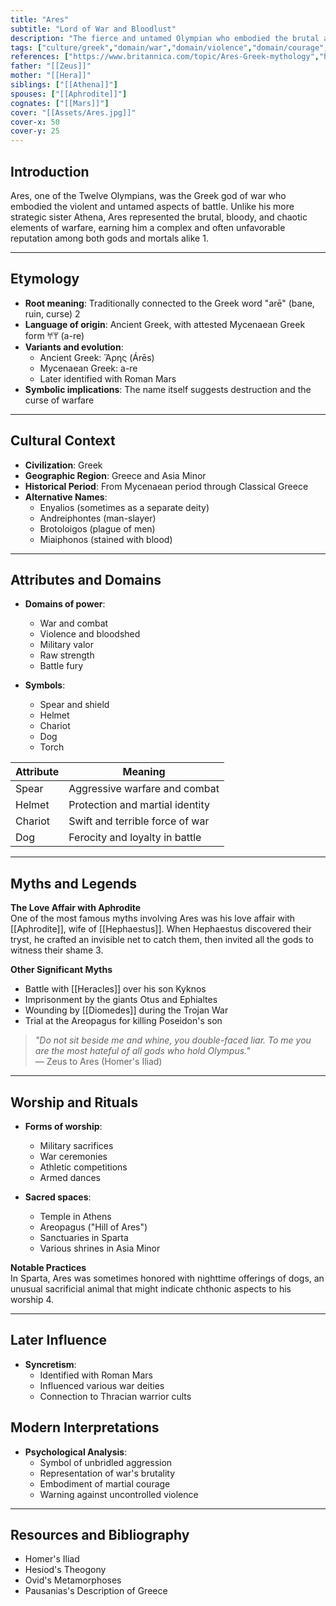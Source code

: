 ```yaml
---
title: "Ares"
subtitle: "Lord of War and Bloodlust"
description: "The fierce and untamed Olympian who embodied the brutal and bloody aspects of warfare"
tags: ["culture/greek","domain/war","domain/violence","domain/courage","trait/male","trait/deity","trait/warrior", "trait/olympian"]
references: ["https://www.britannica.com/topic/Ares-Greek-mythology","https://en.wikipedia.org/wiki/Ares","https://www.worldhistory.org/Ares/","https://www.thecollector.com/who-is-ares-in-greek-mythology/"]
father: "[[Zeus]]"
mother: "[[Hera]]"
siblings: ["[[Athena]]"]
spouses: ["[[Aphrodite]]"]
cognates: ["[[Mars]]"]
cover: "[[Assets/Ares.jpg]]"
cover-x: 50
cover-y: 25
---
```

## Introduction
Ares, one of the Twelve Olympians, was the Greek god of war who embodied the violent and untamed aspects of battle. Unlike his more strategic sister Athena, Ares represented the brutal, bloody, and chaotic elements of warfare, earning him a complex and often unfavorable reputation among both gods and mortals alike <mcreference link="https://www.britannica.com/topic/Ares-Greek-mythology" index="1">1</mcreference>.

---

## Etymology

- **Root meaning**: Traditionally connected to the Greek word "arē" (bane, ruin, curse) <mcreference link="https://en.wikipedia.org/wiki/Ares" index="2">2</mcreference>
- **Language of origin**: Ancient Greek, with attested Mycenaean Greek form 𐀀𐀩 (a-re)
- **Variants and evolution**: 
  - Ancient Greek: Ἄρης (Árēs)
  - Mycenaean Greek: a-re
  - Later identified with Roman Mars
- **Symbolic implications**: The name itself suggests destruction and the curse of warfare

---

## Cultural Context

- **Civilization**: Greek
- **Geographic Region**: Greece and Asia Minor
- **Historical Period**: From Mycenaean period through Classical Greece
- **Alternative Names**:
  - Enyalios (sometimes as a separate deity)
  - Andreiphontes (man-slayer)
  - Brotoloigos (plague of men)
  - Miaiphonos (stained with blood)

---

## Attributes and Domains

- **Domains of power**: 
  - War and combat
  - Violence and bloodshed
  - Military valor
  - Raw strength
  - Battle fury

- **Symbols**: 
  - Spear and shield
  - Helmet
  - Chariot
  - Dog
  - Torch

| Attribute | Meaning |
|----------------|---------------------------------|
| Spear | Aggressive warfare and combat |
| Helmet | Protection and martial identity |
| Chariot | Swift and terrible force of war |
| Dog | Ferocity and loyalty in battle |

---

## Myths and Legends

**The Love Affair with Aphrodite**  
One of the most famous myths involving Ares was his love affair with [[Aphrodite]], wife of [[Hephaestus]]. When Hephaestus discovered their tryst, he crafted an invisible net to catch them, then invited all the gods to witness their shame <mcreference link="https://www.worldhistory.org/Ares/" index="3">3</mcreference>.

**Other Significant Myths**
- Battle with [[Heracles]] over his son Kyknos
- Imprisonment by the giants Otus and Ephialtes
- Wounding by [[Diomedes]] during the Trojan War
- Trial at the Areopagus for killing Poseidon's son

> _"Do not sit beside me and whine, you double-faced liar. To me you are the most hateful of all gods who hold Olympus."_  
> — Zeus to Ares (Homer's Iliad)

---

## Worship and Rituals

- **Forms of worship**: 
  - Military sacrifices
  - War ceremonies
  - Athletic competitions
  - Armed dances

- **Sacred spaces**: 
  - Temple in Athens
  - Areopagus ("Hill of Ares")
  - Sanctuaries in Sparta
  - Various shrines in Asia Minor

**Notable Practices**  
In Sparta, Ares was sometimes honored with nighttime offerings of dogs, an unusual sacrificial animal that might indicate chthonic aspects to his worship <mcreference link="https://www.thecollector.com/who-is-ares-in-greek-mythology/" index="4">4</mcreference>.

---

## Later Influence

- **Syncretism**: 
  - Identified with Roman Mars
  - Influenced various war deities
  - Connection to Thracian warrior cults

## Modern Interpretations

- **Psychological Analysis**:
  - Symbol of unbridled aggression
  - Representation of war's brutality
  - Embodiment of martial courage
  - Warning against uncontrolled violence

---

## Resources and Bibliography

- Homer's Iliad
- Hesiod's Theogony
- Ovid's Metamorphoses
- Pausanias's Description of Greece
